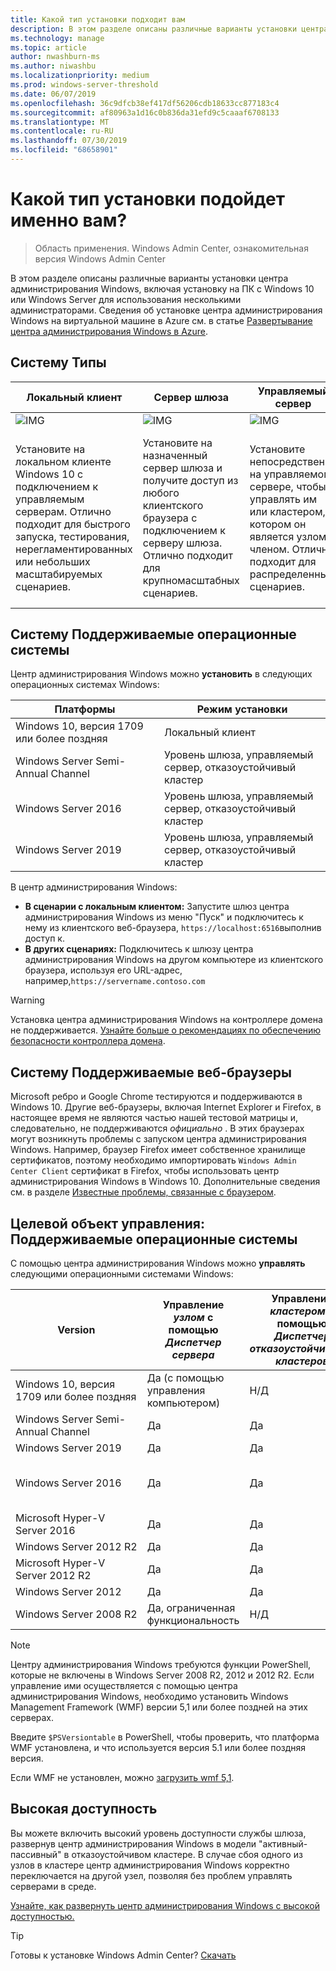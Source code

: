 ```yaml
---
title: Какой тип установки подходит вам
description: В этом разделе описаны различные варианты установки центра администрирования Windows, включая установку на ПК с Windows 10 или Windows Server для использования несколькими администраторами.
ms.technology: manage
ms.topic: article
author: nwashburn-ms
ms.author: niwashbu
ms.localizationpriority: medium
ms.prod: windows-server-threshold
ms.date: 06/07/2019
ms.openlocfilehash: 36c9dfcb38ef417df56206cdb18633cc877183c4
ms.sourcegitcommit: af80963a1d16c0b836da31efd9c5caaaf6708133
ms.translationtype: MT
ms.contentlocale: ru-RU
ms.lasthandoff: 07/30/2019
ms.locfileid: "68658901"
---
```

# <a name="what-type-of-installation-is-right-for-you"></a>Какой тип установки подойдет именно вам?

>Область применения. Windows Admin Center, ознакомительная версия Windows Admin Center

В этом разделе описаны различные варианты установки центра администрирования Windows, включая установку на ПК с Windows 10 или Windows Server для использования несколькими администраторами. Сведения об установке центра администрирования Windows на виртуальной машине в Azure см. в статье [Развертывание центра администрирования Windows в Azure](../azure/deploy-wac-in-azure.md).

## <a name="installation-types"></a>Систему Типы

| Локальный клиент                                | Сервер шлюза                                  | Управляемый сервер                               | Отказоустойчивый кластер                           |
|---------------------------------------------|-------------------------------------------------|----------------------------------------------|--------------------------------------------|
| ![IMG](../media/deployment-options/W10.PNG) | ![IMG](../media/deployment-options/gateway.PNG) | ![IMG](../media/deployment-options/node.PNG) | ![IMG](../media/deployment-options/HA.png) |
| Установите на локальном клиенте Windows 10 с подключением к управляемым серверам.  Отлично подходит для быстрого запуска, тестирования, нерегламентированных или небольших масштабируемых сценариев. |Установите на назначенный сервер шлюза и получите доступ из любого клиентского браузера с подключением к серверу шлюза.  Отлично подходит для крупномасштабных сценариев. | Установите непосредственно на управляемом сервере, чтобы управлять им или кластером, в котором он является узлом-членом.  Отлично подходит для распределенных сценариев. | Выполните развертывание в отказоустойчивом кластере, чтобы обеспечить высокий уровень доступности службы шлюза. Отлично подходит для рабочих сред, чтобы обеспечить устойчивость службы управления. |

## <a name="installation-supported-operating-systems"></a>Систему Поддерживаемые операционные системы

Центр администрирования Windows можно **установить** в следующих операционных системах Windows:

| **Платформы**                       | **Режим установки** |
| -----------------------------------| --------------------- |
| Windows 10, версия 1709 или более поздняя  | Локальный клиент |
| Windows Server Semi-Annual Channel | Уровень шлюза, управляемый сервер, отказоустойчивый кластер |
| Windows Server 2016                | Уровень шлюза, управляемый сервер, отказоустойчивый кластер |
| Windows Server 2019                | Уровень шлюза, управляемый сервер, отказоустойчивый кластер |

В центр администрирования Windows:

- **В сценарии с локальным клиентом:** Запустите шлюз центра администрирования Windows из меню "Пуск" и подключитесь к нему из клиентского веб-браузера, `https://localhost:6516`выполнив доступ к.
- **В других сценариях:** Подключитесь к шлюзу центра администрирования Windows на другом компьютере из клиентского браузера, используя его URL-адрес, например,`https://servername.contoso.com`

> [!WARNING]
> Установка центра администрирования Windows на контроллере домена не поддерживается. [Узнайте больше о рекомендациях по обеспечению безопасности контроллера домена](https://docs.microsoft.com/windows-server/identity/ad-ds/plan/security-best-practices/securing-domain-controllers-against-attack). 

## <a name="installation-supported-web-browsers"></a>Систему Поддерживаемые веб-браузеры

Microsoft ребро и Google Chrome тестируются и поддерживаются в Windows 10. Другие веб-браузеры, включая Internet Explorer и Firefox, в настоящее время не являются частью нашей тестовой матрицы и, следовательно, не поддерживаются *официально* . В этих браузерах могут возникнуть проблемы с запуском центра администрирования Windows. Например, браузер Firefox имеет собственное хранилище сертификатов, поэтому необходимо импортировать `Windows Admin Center Client` сертификат в Firefox, чтобы использовать центр администрирования Windows в Windows 10. Дополнительные сведения см. в разделе [Известные проблемы, связанные с браузером](../support/known-issues.md#browser-specific-issues).

## <a name="management-target-supported-operating-systems"></a>Целевой объект управления: Поддерживаемые операционные системы

С помощью центра администрирования Windows можно **управлять** следующими операционными системами Windows:

| Version | Управление *узлом* с помощью *Диспетчер сервера* | Управление *кластером* с помощью *Диспетчер отказоустойчивости кластеров* | Управление *хЦи* через *Диспетчер кластеров хЦи* |
| ------------------------- |--------------- | ----- | ------------------------ |
| Windows 10, версия 1709 или более поздняя | Да (с помощью управления компьютером) | Н/Д | Н/Д |
| Windows Server Semi-Annual Channel | Да | Да | Н/Д |
| Windows Server 2019 | Да | Да | Да |
| Windows Server 2016 | Да | Да | Да, с [последним накопительным обновлением](../use/manage-hyper-converged.md#prepare-your-windows-server-2016-cluster-for-windows-admin-center) |
| Microsoft Hyper-V Server 2016 | Да | Да | Н/Д |
| Windows Server 2012 R2 | Да | Да | Н/Д |
| Microsoft Hyper-V Server 2012 R2 | Да | Да | Н/Д |
| Windows Server 2012 | Да | Да | Н/Д |
| Windows Server 2008 R2 | Да, ограниченная функциональность | Н/Д | Н/Д |

> [!NOTE]
> Центру администрирования Windows требуются функции PowerShell, которые не включены в Windows Server 2008 R2, 2012 и 2012 R2. Если управление ими осуществляется с помощью центра администрирования Windows, необходимо установить Windows Management Framework (WMF) версии 5,1 или более поздней на этих серверах.
> 
> Введите `$PSVersiontable` в PowerShell, чтобы проверить, что платформа WMF установлена, и что используется версия 5.1 или более поздняя версия. 
> 
> Если WMF не установлен, можно [загрузить wmf 5,1](https://www.microsoft.com/en-us/download/details.aspx?id=54616).

## <a name="high-availability"></a>Высокая доступность

Вы можете включить высокий уровень доступности службы шлюза, развернув центр администрирования Windows в модели "активный-пассивный" в отказоустойчивом кластере. В случае сбоя одного из узлов в кластере центр администрирования Windows корректно переключается на другой узел, позволяя без проблем управлять серверами в среде.

[Узнайте, как развернуть центр администрирования Windows с высокой доступностью.](../deploy/high-availability.md)

> [!Tip]
> Готовы к установке Windows Admin Center? [Скачать](https://aka.ms/windowsadmincenter)
